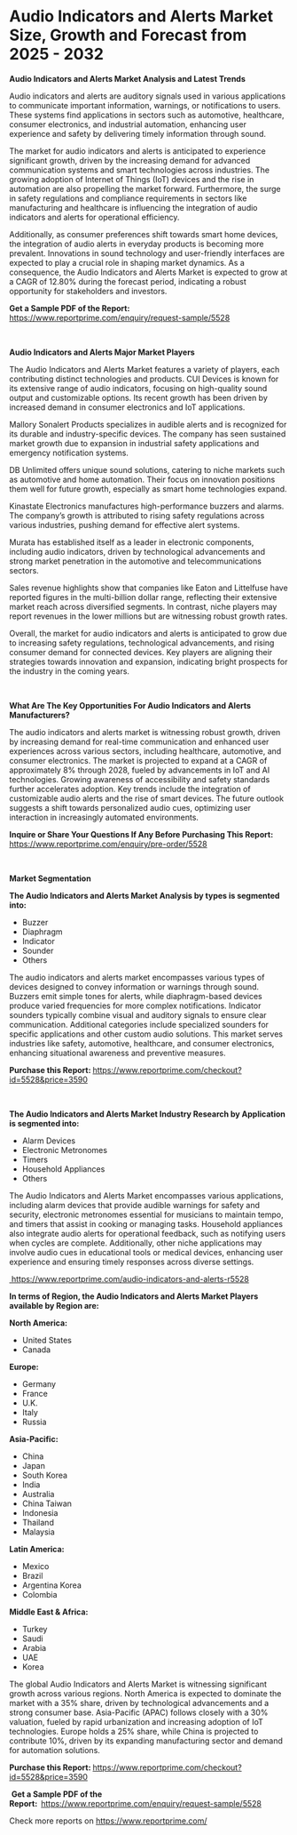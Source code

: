 <p><h1>Audio Indicators and Alerts Market Size, Growth and Forecast from 2025 - 2032</h1></p><p><strong>Audio Indicators and Alerts Market Analysis and Latest Trends</strong></p>
<p><p>Audio indicators and alerts are auditory signals used in various applications to communicate important information, warnings, or notifications to users. These systems find applications in sectors such as automotive, healthcare, consumer electronics, and industrial automation, enhancing user experience and safety by delivering timely information through sound.</p><p>The market for audio indicators and alerts is anticipated to experience significant growth, driven by the increasing demand for advanced communication systems and smart technologies across industries. The growing adoption of Internet of Things (IoT) devices and the rise in automation are also propelling the market forward. Furthermore, the surge in safety regulations and compliance requirements in sectors like manufacturing and healthcare is influencing the integration of audio indicators and alerts for operational efficiency.</p><p>Additionally, as consumer preferences shift towards smart home devices, the integration of audio alerts in everyday products is becoming more prevalent. Innovations in sound technology and user-friendly interfaces are expected to play a crucial role in shaping market dynamics. As a consequence, the Audio Indicators and Alerts Market is expected to grow at a CAGR of 12.80% during the forecast period, indicating a robust opportunity for stakeholders and investors.</p></p>
<p><strong>Get a Sample PDF of the Report:&nbsp;</strong> <a href="https://www.reportprime.com/enquiry/request-sample/5528?utm_campaign=3133&utm_medium=2&utm_source=Github&utm_content=ia&utm_term=19032025&utm_id=audio-indicators-and-alerts">https://www.reportprime.com/enquiry/request-sample/5528</a></p>
<p>&nbsp;</p>
<p><strong>Audio Indicators and Alerts Major Market Players</strong></p>
<p><p>The Audio Indicators and Alerts Market features a variety of players, each contributing distinct technologies and products. CUI Devices is known for its extensive range of audio indicators, focusing on high-quality sound output and customizable options. Its recent growth has been driven by increased demand in consumer electronics and IoT applications.</p><p>Mallory Sonalert Products specializes in audible alerts and is recognized for its durable and industry-specific devices. The company has seen sustained market growth due to expansion in industrial safety applications and emergency notification systems.</p><p>DB Unlimited offers unique sound solutions, catering to niche markets such as automotive and home automation. Their focus on innovation positions them well for future growth, especially as smart home technologies expand.</p><p>Kinastate Electronics manufactures high-performance buzzers and alarms. The company’s growth is attributed to rising safety regulations across various industries, pushing demand for effective alert systems.</p><p>Murata has established itself as a leader in electronic components, including audio indicators, driven by technological advancements and strong market penetration in the automotive and telecommunications sectors.</p><p>Sales revenue highlights show that companies like Eaton and Littelfuse have reported figures in the multi-billion dollar range, reflecting their extensive market reach across diversified segments. In contrast, niche players may report revenues in the lower millions but are witnessing robust growth rates.</p><p>Overall, the market for audio indicators and alerts is anticipated to grow due to increasing safety regulations, technological advancements, and rising consumer demand for connected devices. Key players are aligning their strategies towards innovation and expansion, indicating bright prospects for the industry in the coming years.</p></p>
<p>&nbsp;</p>
<p><strong>What Are The Key Opportunities For Audio Indicators and Alerts Manufacturers?</strong></p>
<p><p>The audio indicators and alerts market is witnessing robust growth, driven by increasing demand for real-time communication and enhanced user experiences across various sectors, including healthcare, automotive, and consumer electronics. The market is projected to expand at a CAGR of approximately 8% through 2028, fueled by advancements in IoT and AI technologies. Growing awareness of accessibility and safety standards further accelerates adoption. Key trends include the integration of customizable audio alerts and the rise of smart devices. The future outlook suggests a shift towards personalized audio cues, optimizing user interaction in increasingly automated environments.</p></p>
<p><strong>Inquire or Share Your Questions If Any Before Purchasing This Report:</strong> <a href="https://www.reportprime.com/enquiry/pre-order/5528?utm_campaign=3133&utm_medium=2&utm_source=Github&utm_content=ia&utm_term=19032025&utm_id=audio-indicators-and-alerts">https://www.reportprime.com/enquiry/pre-order/5528</a></p>
<p>&nbsp;</p>
<p><strong>Market Segmentation</strong></p>
<p><strong>The Audio Indicators and Alerts Market Analysis by types is segmented into:</strong></p>
<p><ul><li>Buzzer</li><li>Diaphragm</li><li>Indicator</li><li>Sounder</li><li>Others</li></ul></p>
<p><p>The audio indicators and alerts market encompasses various types of devices designed to convey information or warnings through sound. Buzzers emit simple tones for alerts, while diaphragm-based devices produce varied frequencies for more complex notifications. Indicator sounders typically combine visual and auditory signals to ensure clear communication. Additional categories include specialized sounders for specific applications and other custom audio solutions. This market serves industries like safety, automotive, healthcare, and consumer electronics, enhancing situational awareness and preventive measures.</p></p>
<p><strong>Purchase this Report:&nbsp;</strong><a href="https://www.reportprime.com/checkout?id=5528&price=3590&utm_campaign=3133&utm_medium=2&utm_source=Github&utm_content=ia&utm_term=19032025&utm_id=audio-indicators-and-alerts">https://www.reportprime.com/checkout?id=5528&price=3590</a></p>
<p>&nbsp;</p>
<p><strong>The Audio Indicators and Alerts Market Industry Research by Application is segmented into:</strong></p>
<p><ul><li>Alarm Devices</li><li>Electronic Metronomes</li><li>Timers</li><li>Household Appliances</li><li>Others</li></ul></p>
<p><p>The Audio Indicators and Alerts Market encompasses various applications, including alarm devices that provide audible warnings for safety and security, electronic metronomes essential for musicians to maintain tempo, and timers that assist in cooking or managing tasks. Household appliances also integrate audio alerts for operational feedback, such as notifying users when cycles are complete. Additionally, other niche applications may involve audio cues in educational tools or medical devices, enhancing user experience and ensuring timely responses across diverse settings.</p></p>
<p><a href="https://www.reportprime.com/audio-indicators-and-alerts-r5528?utm_campaign=3133&utm_medium=2&utm_source=Github&utm_content=ia&utm_term=19032025&utm_id=audio-indicators-and-alerts">&nbsp;https://www.reportprime.com/audio-indicators-and-alerts-r5528</a></p>
<p><strong>In terms of Region, the Audio Indicators and Alerts Market Players available by Region are:</strong></p>
<p>
    <p> <strong> North America: </strong>
        <ul>
            <li>United States</li>
            <li>Canada</li>
        </ul>
        </p> 
    <p> <strong> Europe: </strong>
        <ul>
            <li>Germany</li>
            <li>France</li>
            <li>U.K.</li>
            <li>Italy</li>
            <li>Russia</li>
        </ul>
        </p> 
    <p> <strong> Asia-Pacific: </strong>
        <ul>
            <li>China</li>
            <li>Japan</li>
            <li>South Korea</li>
            <li>India</li>
            <li>Australia</li>
            <li>China Taiwan</li>
            <li>Indonesia</li>
            <li>Thailand</li>
            <li>Malaysia</li>
        </ul>
        </p> 
    <p> <strong> Latin America: </strong>
        <ul>
            <li>Mexico</li>
            <li>Brazil</li>
            <li>Argentina Korea</li>
            <li>Colombia</li>
        </ul>
        </p> 
    <p> <strong> Middle East & Africa: </strong>
        <ul>
            <li>Turkey</li>
            <li>Saudi</li>
            <li>Arabia</li>
            <li>UAE</li>
            <li>Korea</li>
        </ul>
    </p>
    </p>
<p><p>The global Audio Indicators and Alerts Market is witnessing significant growth across various regions. North America is expected to dominate the market with a 35% share, driven by technological advancements and a strong consumer base. Asia-Pacific (APAC) follows closely with a 30% valuation, fueled by rapid urbanization and increasing adoption of IoT technologies. Europe holds a 25% share, while China is projected to contribute 10%, driven by its expanding manufacturing sector and demand for automation solutions.</p></p>
<p><strong>Purchase this Report: </strong><a href="https://www.reportprime.com/checkout?id=5528&price=3590&utm_campaign=3133&utm_medium=2&utm_source=Github&utm_content=ia&utm_term=19032025&utm_id=audio-indicators-and-alerts">https://www.reportprime.com/checkout?id=5528&price=3590</a></p>
<p>&nbsp;<strong>Get a Sample PDF of the Report:&nbsp;&nbsp;</strong><a href="https://www.reportprime.com/enquiry/request-sample/5528?utm_campaign=3133&utm_medium=2&utm_source=Github&utm_content=ia&utm_term=19032025&utm_id=audio-indicators-and-alerts">https://www.reportprime.com/enquiry/request-sample/5528</a></p>
<p><strong></strong></p>
<p>Check more reports on <a href="https://www.reportprime.com/?utm_campaign=3133&utm_medium=2&utm_source=Github&utm_content=ia&utm_term=19032025&utm_id=audio-indicators-and-alerts">https://www.reportprime.com/</a></p>